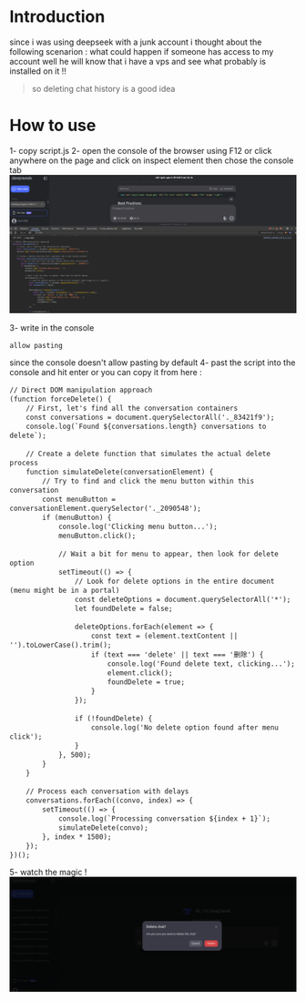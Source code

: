 # Introduction
since i was using deepseek with a junk account i thought about the following scenarion :
what could happen if someone has access to my account well he will know that i have a vps and see what probably is installed on it !!
> so deleting chat history is a good idea 
# How to use 
1- copy script.js 
2- open the console of the browser using F12 or click anywhere on the page and click on inspect element then chose the console tab 
![Alt text describing the image](console-pic.png)

3- write in the console 
```
allow pasting
```
since the console doesn't allow pasting by default 
4- past the script into the console and hit enter 
or you can copy it from here :
```
// Direct DOM manipulation approach
(function forceDelete() {
    // First, let's find all the conversation containers
    const conversations = document.querySelectorAll('._83421f9');
    console.log(`Found ${conversations.length} conversations to delete`);
    
    // Create a delete function that simulates the actual delete process
    function simulateDelete(conversationElement) {
        // Try to find and click the menu button within this conversation
        const menuButton = conversationElement.querySelector('._2090548');
        if (menuButton) {
            console.log('Clicking menu button...');
            menuButton.click();
            
            // Wait a bit for menu to appear, then look for delete option
            setTimeout(() => {
                // Look for delete options in the entire document (menu might be in a portal)
                const deleteOptions = document.querySelectorAll('*');
                let foundDelete = false;
                
                deleteOptions.forEach(element => {
                    const text = (element.textContent || '').toLowerCase().trim();
                    if (text === 'delete' || text === '删除') {
                        console.log('Found delete text, clicking...');
                        element.click();
                        foundDelete = true;
                    }
                });
                
                if (!foundDelete) {
                    console.log('No delete option found after menu click');
                }
            }, 500);
        }
    }
    
    // Process each conversation with delays
    conversations.forEach((convo, index) => {
        setTimeout(() => {
            console.log(`Processing conversation ${index + 1}`);
            simulateDelete(convo);
        }, index * 1500);
    });
})();
```
5- watch the magic !
![Alt text describing the image](watch-magic.png)
